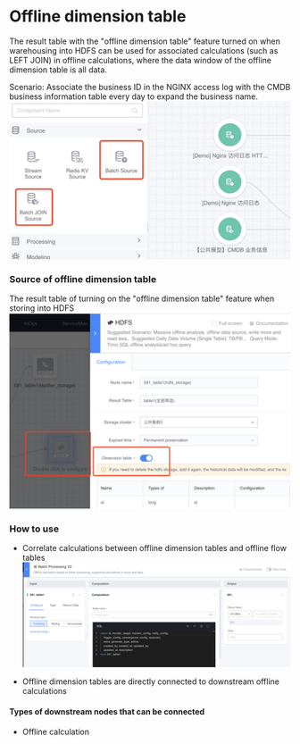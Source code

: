 # Offline dimension table

The result table with the "offline dimension table" feature turned on when warehousing into HDFS can be used for associated calculations (such as LEFT JOIN) in offline calculations, where the data window of the offline dimension table is all data.

Scenario: Associate the business ID in the NGINX access log with the CMDB business information table every day to expand the business name.
![-w1277](media/16640650627877.jpg)

### Source of offline dimension table
The result table of turning on the "offline dimension table" feature when storing into HDFS
![-w1169](media/16640652200874.jpg)


### How to use

- Correlate calculations between offline dimension tables and offline flow tables
![-w1569](media/16640654785625.jpg)

- Offline dimension tables are directly connected to downstream offline calculations


#### Types of downstream nodes that can be connected
- Offline calculation